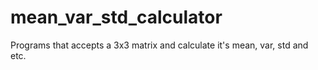 # mean_var_std_calculator
Programs that accepts a 3x3 matrix and calculate it's mean, var, std and etc.
